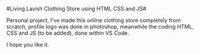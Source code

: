 #Living Lavish Clothing Store using HTML CSS and JS#

Personal project, I've made this online clothing store completely from scratch, profile logo was done in photoshop, meanwhile the coding HTML, CSS and JS (to be added), done within VS Code.

I hope you like it.
